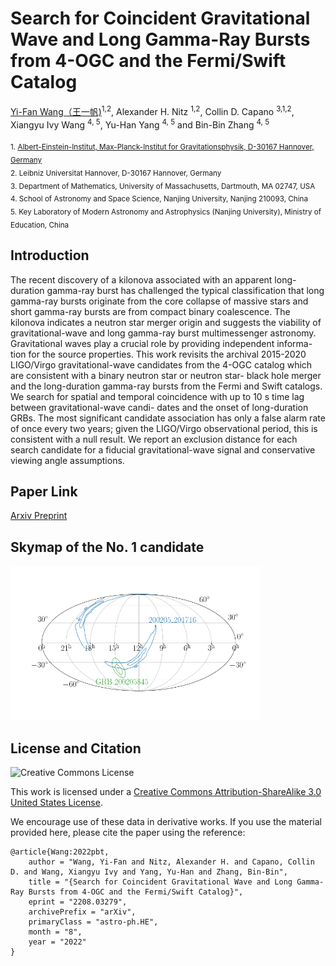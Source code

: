 # Search for Coincident Gravitational Wave and Long Gamma-Ray Bursts from 4-OGC and the Fermi/Swift Catalog
[Yi-Fan Wang（王一帆)](http://yi-fan-wang.github.io)<sup>1,2</sup>, Alexander H. Nitz <sup>1,2</sup>, Collin D. Capano <sup>3,1,2</sup>, Xiangyu Ivy Wang <sup>4, 5</sup>, Yu-Han Yang <sup>4, 5</sup> and Bin-Bin Zhang <sup>4, 5</sup>

<sub>1. [Albert-Einstein-Institut, Max-Planck-Institut for Gravitationsphysik, D-30167 Hannover, Germany](http://www.aei.mpg.de/obs-rel-cos)</sub>  
<sub>2. Leibniz Universitat Hannover, D-30167 Hannover, Germany</sub>  
<sub>3. Department of Mathematics, University of Massachusetts, Dartmouth, MA 02747, USA</sub>  
<sub>4. School of Astronomy and Space Science, Nanjing University, Nanjing 210093, China</sub>  
<sub>5. Key Laboratory of Modern Astronomy and Astrophysics (Nanjing University), Ministry of Education, China</sub>  
  
## Introduction
The recent discovery of a kilonova associated with an apparent long-duration gamma-ray burst has challenged the typical classification that long gamma-ray bursts originate from the core collapse of massive stars and short gamma-ray bursts are from compact binary coalescence. 
The kilonova indicates a neutron star merger origin and suggests the viability of gravitational-wave and long gamma-ray burst multimessenger astronomy. Gravitational waves play a crucial role by providing independent informa- tion for the source properties. 
This work revisits the archival 2015-2020 LIGO/Virgo gravitational-wave candidates from the 4-OGC catalog which are consistent with a binary neutron star or neutron star- black hole merger and the long-duration gamma-ray bursts from the Fermi and Swift catalogs. 
We search for spatial and temporal coincidence with up to 10 s time lag between gravitational-wave candi- dates and the onset of long-duration GRBs. The most significant candidate association has only a false alarm rate of once every two years; given the LIGO/Virgo observational period, this is consistent with a null result. 
We report an exclusion distance for each search candidate for a fiducial gravitational-wave signal and conservative viewing angle assumptions.

## Paper Link

[Arxiv Preprint](https://arxiv.org/abs/2208.03279)

## Skymap of the No. 1 candidate

<img src="./GWlong-GRB.png" width="400">

## License and Citation

![Creative Commons License](https://i.creativecommons.org/l/by-sa/3.0/us/88x31.png "Creative Commons License")

This work is licensed under a [Creative Commons Attribution-ShareAlike 3.0 United States License](http://creativecommons.org/licenses/by-sa/3.0/us/).

We encourage use of these data in derivative works. If you use the material provided here, please cite the paper using the reference:

```
@article{Wang:2022pbt,
    author = "Wang, Yi-Fan and Nitz, Alexander H. and Capano, Collin D. and Wang, Xiangyu Ivy and Yang, Yu-Han and Zhang, Bin-Bin",
    title = "{Search for Coincident Gravitational Wave and Long Gamma-Ray Bursts from 4-OGC and the Fermi/Swift Catalog}",
    eprint = "2208.03279",
    archivePrefix = "arXiv",
    primaryClass = "astro-ph.HE",
    month = "8",
    year = "2022"
}
```
